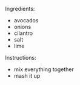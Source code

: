 Ingredients:
* avocados
* onions
* cilantro
* salt
* lime

Instructions:
* mix everything together
* mash it up
